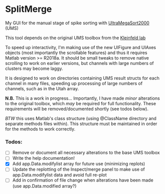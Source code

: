 # SplitMerge
My GUI for the manual stage of spike sorting with [UltraMegaSort2000](https://github.com/danamics/UMS2K) (UMS)

This tool depends on the original UMS toolbox from the [Kleinfeld lab](https://neurophysics.ucsd.edu/software.php)

To speed up interactivity, I'm making use of the new UIFigure and UIAxes objects (most importantly the scrollable features) and thus it requires Matlab version >= R2018a. It should be small tweaks to remove native scrolling to work on earlier versions, but channels with large numbers of clusters may become laggy.

It is designed to work on directories containing UMS result structs for each channel in many files, speeding up processing of large numbers of channels, such as in the Utah array.

__N.B.__ This is a work in progress...  Importantly, I have made _minor_ alterations to the original toolbox, which _may_ be required for full functionality. These requirements will be removed/documented shortly (see todos below).

_BTW_ this uses Matlab's class structure (using @ClassName directory and separate methods files within). This structure must be maintained in order for the methods to work correctly.

### Todos:
- [ ] Remove or document all necessary alterations to the base UMS toolbox
- [ ] Write the help documentation!
- [x] Add app.Data.modifylist array for future use (minimizing replots)
- [ ] Update the replotting of the Inspect/merge panel to make use of app.Data.modifylist data and avoid full re-plot
- [ ] Add in confirmation of file change when alterations have been made (use app.Data.modified array?)
